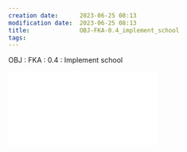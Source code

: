 ```yaml
---
creation date:		2023-06-25 08:13
modification date:	2023-06-25 08:13
title: 				OBJ-FKA-0.4_implement_school
tags:
---
```

OBJ : FKA : 0.4 : Implement school

![OBJ-FKA-0.4.1-implement_curriculum](OBJ-FKA-0.4.1-implement_curriculum.md)

